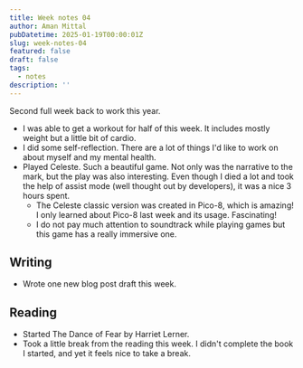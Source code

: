 ```yaml
---
title: Week notes 04
author: Aman Mittal
pubDatetime: 2025-01-19T00:00:01Z
slug: week-notes-04
featured: false
draft: false
tags:
  - notes
description: ''
---
```


Second full week back to work this year.

- I was able to get a workout for half of this week. It includes mostly weight but a little bit of cardio.
- I did some self-reflection. There are a lot of things I'd like to work on about myself and my mental health.
- Played Celeste. Such a beautiful game. Not only was the narrative to the mark, but the play was also interesting. Even though I died a lot and took the help of assist mode (well thought out by developers), it was a nice 3 hours spent.
  - The Celeste classic version was created in Pico-8, which is amazing! I only learned about Pico-8 last week and its usage. Fascinating!
  - I do not pay much attention to soundtrack while playing games but this game has a really immersive one.

## Writing

- Wrote one new blog post draft this week.

## Reading

- Started The Dance of Fear by Harriet Lerner.
- Took a little break from the reading this week. I didn't complete the book I started, and yet it feels nice to take a break.
